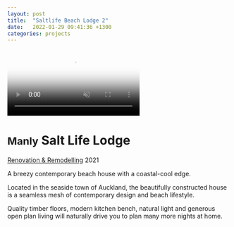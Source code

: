 ```yaml
---
layout: post
title:  "Saltlife Beach Lodge 2"
date:   2022-01-29 09:41:36 +1300
categories: projects
---
```


<div class="project__wrapper clearfix">

  <div class="project__hero">
    <video class="hero-media" autoplay loop muted playsinline id="projectHeroVideo" poster="/assets/media/project/manly/cover-image-01.jpg">
      <source src="/assets/media/project/manly/JK-manly-video-banner.mp4" type="video/mp4">
    </video>
  </div>

  <div class="project__heading">
    <h1 class="project__title"><small>Manly</small> Salt Life Lodge</h1>
    <p class="project__meta"><a href="#" class="project__tag">Renovation & Remodelling</a> <span class="project__year">2021</span></p>
  </div>

  <div class="project__desc">
    <p class="lead">A breezy contemporary beach house with a coastal-cool edge.</p>
    <p>Located in the seaside town of Auckland, the beautifully constructed house is a seamless mesh of contemporary design and beach lifestyle.
</p>
    <p>Quality timber floors, modern kitchen bench, natural light and generous open plan living will naturally drive you to plan many more nights at home.</p>
  </div>

</div>



